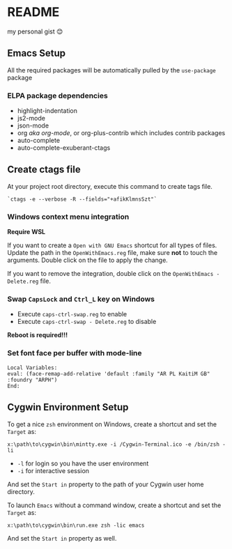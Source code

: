 # README #

my personal gist 😊

## Emacs Setup

All the required packages will be automatically pulled by the `use-package` package

### ELPA package dependencies

  - highlight-indentation
  - js2-mode
  - json-mode
  - org *aka org-mode*, or org-plus-contrib which includes contrib packages
  - auto-complete
  - auto-complete-exuberant-ctags

## Create ctags file
At your project root directory, execute this command to create tags file.

    `ctags -e --verbose -R --fields="+afikKlmnsSzt"`


### Windows context menu integration

**Require WSL**

If you want to create a `Open with GNU Emacs` shortcut for all types
of files. Update the path in the `OpenWithEmacs.reg` file, make sure
**not** to touch the arguments. Double click on the file to apply the
change.

If you want to remove the integration, double click on the
`OpenWithEmacs - Delete.reg` file.

### Swap `CapsLock` and `Ctrl_L` key on Windows

- Execute `caps-ctrl-swap.reg` to enable
- Execute `caps-ctrl-swap - Delete.reg` to disable

**Reboot is required!!!**

### Set font face per buffer with mode-line

    Local Variables:
    eval: (face-remap-add-relative 'default :family "AR PL KaitiM GB" :foundry "ARPH")
    End:

## Cygwin Environment Setup

To get a nice `zsh` environment on Windows, create a shortcut and set the `Target` as:

    x:\path\to\cygwin\bin\mintty.exe -i /Cygwin-Terminal.ico -e /bin/zsh -li
    
- `-l` for login so you have the user environment
- `-i` for interactive session

And set the `Start in` property to the path of your Cygwin user home directory.

To launch `Emacs` without a command window, create a shortcut and set the `Target` as:

    x:\path\to\cygwin\bin\run.exe zsh -lic emacs

And set the `Start in` property as well.
